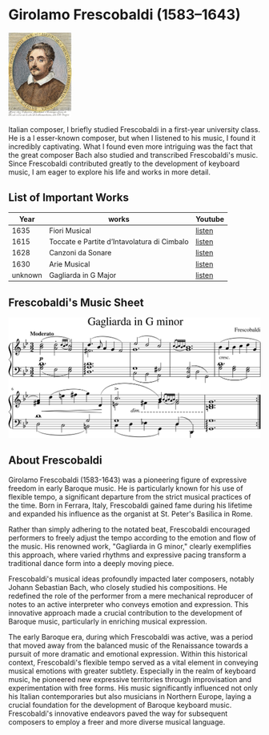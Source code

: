 # Girolamo Frescobaldi (1583–1643)
<img src="frescobaldi.jpg" alt="portrait" style="width:25%;" />
 
Italian composer, 
I briefly studied Frescobaldi in a first-year university class. He is a l esser-known composer, but when I listened to his music, I found it incredibly captivating. What I found even more intriguing was the fact that the great composer Bach also studied and transcribed Frescobaldi's music. Since Frescobaldi contributed greatly to the development of keyboard music, I am eager to explore his life and works in more detail.
## List of Important Works

| Year | works  | Youtube |
| ---- | ------ | ------- |
| 1635 | Fiori Musical | [listen](https://youtu.be/jI8ho4w3xt0?si=LWlDmRbC4mvHHXQa) |
| 1615 | Toccate e Partite d’Intavolatura di Cimbalo | [listen](https://youtu.be/cRWLPm0KM7s?si=lP2nftznpPi8NI9k) |
| 1628 | Canzoni da Sonare | [listen](https://youtu.be/Dn5l7ljj8N4?si=ivOeW8If4QkaWZIf) |
| 1630 | Arie Musical | [listen](https://youtu.be/Dn5l7ljj8N4?si=ivOeW8If4QkaWZIf) |
| unknown | Gagliarda in G Major | [listen](https://youtu.be/06hfLezeP1E?feature=shared) |

## Frescobaldi's Music Sheet
<img src="Gagliarda in G minor.png">

## About Frescobaldi
Girolamo Frescobaldi (1583-1643) was a pioneering figure of expressive freedom in early Baroque music. He is particularly known for his use of flexible tempo, a significant departure from the strict musical practices of the time. Born in Ferrara, Italy, Frescobaldi gained fame during his lifetime and expanded his influence as the organist at St. Peter's Basilica in Rome.

Rather than simply adhering to the notated beat, Frescobaldi encouraged performers to freely adjust the tempo according to the emotion and flow of the music. His renowned work, "Gagliarda in G minor," clearly exemplifies this approach, where varied rhythms and expressive pacing transform a traditional dance form into a deeply moving piece.

Frescobaldi's musical ideas profoundly impacted later composers, notably Johann Sebastian Bach, who closely studied his compositions. He redefined the role of the performer from a mere mechanical reproducer of notes to an active interpreter who conveys emotion and expression. This innovative approach made a crucial contribution to the development of Baroque music, particularly in enriching musical expression.

The early Baroque era, during which Frescobaldi was active, was a period that moved away from the balanced music of the Renaissance towards a pursuit of more dramatic and emotional expression. Within this historical context, Frescobaldi's flexible tempo served as a vital element in conveying musical emotions with greater subtlety. Especially in the realm of keyboard music, he pioneered new expressive territories through improvisation and experimentation with free forms. His music significantly influenced not only his Italian contemporaries but also musicians in Northern Europe, laying a crucial foundation for the development of Baroque keyboard music. Frescobaldi's innovative endeavors paved the way for subsequent composers to employ a freer and more diverse musical language.
